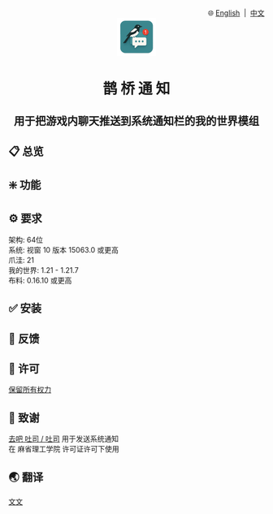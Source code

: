 <div align="right">
🌐
<a href="README.md">English</a>
&nbsp;|&nbsp;
<a href="README.zh.md">中文</a>
</div>

<div align="center">

<img src="assets/icon/transparent.png" alt="icon for this repo" style="width: 15%;">

<h1>鹊 桥 通 知</h1>
<h2>用于把游戏内聊天推送到系统通知栏的我的世界模组</h2>

</div>

## 📋 总览


## ❇️ 功能


## ⚙️ 要求

架构: 64位\
系统: 视窗 10 版本 15063.0 或更高\
爪洼: 21\
我的世界: 1.21 - 1.21.7\
布料: 0.16.10 或更高

## ✅ 安装


## 📃 反馈


## 📜 许可

[保留所有权力](LICENSE.md)

## 🎉 致谢

[去吧 吐司 / 吐司](https://github.com/go-toast/toast) 用于发送系统通知\
在 麻省理工学院 许可证许可下使用

## 🌏 翻译

[文文](https://github.com/wen-wen520)